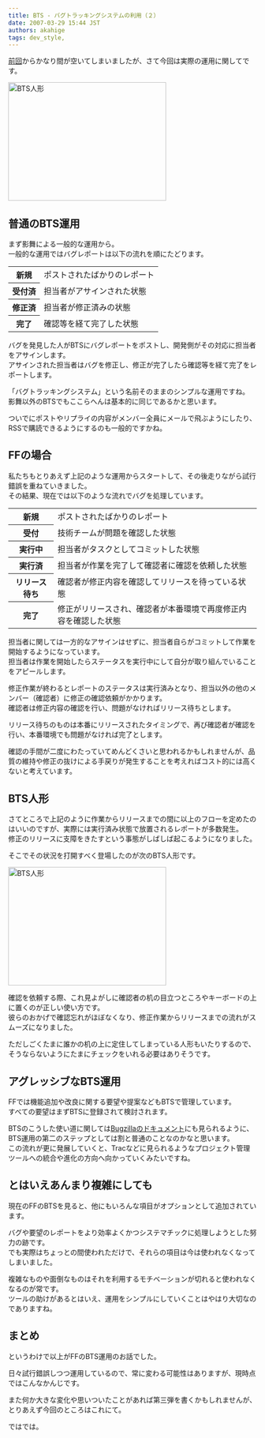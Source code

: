 ```yaml
---
title: BTS - バグトラッキングシステムの利用（２）
date: 2007-03-29 15:44 JST
authors: akahige
tags: dev_style, 
---
```

<p><a href="http://tech.feedforce.jp/bts-1.html" alt="BTS - バグトラッキングシステムの利用（１）">前回</a>からかなり間が空いてしまいましたが、さて今回は実際の運用に関してです。</p>
<a href="http://tech.feedforce.jp/wp-content/uploads/2007/03/imgp0908.jpg" target="_blank">
<img src="http://tech.feedforce.jp/wp-content/uploads/2007/03/imgp0908.jpg" alt="BTS人形" width="320px" height="240px" />
</a>
<!--more-->
<h2>普通のBTS運用</h2>
<p>まず影舞による一般的な運用から。<br />
一般的な運用ではバグレポートは以下の流れを順にたどります。</p>

<table class="widetable">
<tr><th>新規</th><td>ポストされたばかりのレポート</td></tr>
<tr><th>受付済 </th><td>担当者がアサインされた状態</td></tr>
<tr><th>修正済 </th><td>担当者が修正済みの状態</td></tr>
<tr><th>完了 </th><td>確認等を経て完了した状態</td></tr>
</table>

<p>バグを発見した人がBTSにバグレポートをポストし、開発側がその対応に担当者をアサインします。<br />
アサインされた担当者はバグを修正し、修正が完了したら確認等を経て完了をレポートします。</p>

<p>「バグトラッキングシステム」という名前そのままのシンプルな運用ですね。<br />
影舞以外のBTSでもここらへんは基本的に同じであるかと思います。</p>

<p>ついでにポストやリプライの内容がメンバー全員にメールで飛ぶようにしたり、RSSで購読できるようにするのも一般的ですかね。</p>

<h2>FFの場合</h2>
<p>私たちもとりあえず上記のような運用からスタートして、その後走りながら試行錯誤を重ねていきました。<br />
その結果、現在では以下のような流れでバグを処理しています。</p>

<table class="widetable">
<tr><th>新規 </th><td>ポストされたばかりのレポート</td></tr>
<tr><th>受付 </th><td>技術チームが問題を確認した状態</td></tr>
<tr><th>実行中 </th><td>担当者がタスクとしてコミットした状態</td></tr>
<tr><th>実行済 </th><td>担当者が作業を完了して確認者に確認を依頼した状態</td></tr>
<tr><th>リリース待ち </th><td>確認者が修正内容を確認してリリースを待っている状態</td></tr>
<tr><th>完了 </th><td>修正がリリースされ、確認者が本番環境で再度修正内容を確認した状態</td></tr>
</table>

<p>担当者に関しては一方的なアサインはせずに、担当者自らがコミットして作業を開始するようになっています。<br />
担当者は作業を開始したらステータスを実行中にして自分が取り組んでいることをアピールします。</p>

<p>修正作業が終わるとレポートのステータスは実行済みとなり、担当以外の他のメンバー（確認者）に修正の確認依頼がかかります。<br />
確認者は修正内容の確認を行い、問題がなければリリース待ちとします。</p>

<p>リリース待ちのものは本番にリリースされたタイミングで、再び確認者が確認を行い、本番環境でも問題がなければ完了とします。</p>

<p>確認の手間が二度にわたっていてめんどくさいと思われるかもしれませんが、品質の維持や修正の抜けによる手戻りが発生することを考えればコスト的には高くないと考えています。</p> 

<h2>BTS人形</h2>
<p>さてところで上記のように作業からリリースまでの間に以上のフローを定めたのはいいのですが、実際には実行済み状態で放置されるレポートが多数発生。<br />
修正のリリースに支障をきたすという事態がしばしば起こるようになりました。</p>

<p>そこでその状況を打開すべく登場したのが次のBTS人形です。</p>

<a href="http://tech.feedforce.jp/wp-content/uploads/2007/03/imgp0908.jpg" target="_blank">
<img src="http://tech.feedforce.jp/wp-content/uploads/2007/03/imgp0908.jpg" alt="BTS人形" width="320px" height="240px" />
</a>

<p>確認を依頼する際、これ見よがしに確認者の机の目立つところやキーボードの上に置くのが正しい使い方です。<br />
彼らのおかげで確認忘れがほぼなくなり、修正作業からリリースまでの流れがスムーズになりました。</p>

<p>ただしごくたまに誰かの机の上に定住してしまっている人形もいたりするので、そうならないようにたまにチェックをいれる必要はありそうです。</p>

<h2>アグレッシブなBTS運用</h2>
<p>FFでは機能追加や改良に関する要望や提案などもBTSで管理しています。<br />
すべての要望はまずBTSに登録されて検討されます。</p>

<p>BTSのこうした使い道に関しては<a href="http://www.mozilla.gr.jp/docs/beginbugzilla/#BugIs">Bugzillaのドキュメント</a>にも見られるように、
BTS運用の第二のステップとしては割と普通のことなのかなと思います。<br />
この流れが更に発展していくと、Tracなどに見られるようなプロジェクト管理ツールへの統合や進化の方向へ向かっていくみたいですね。</p>

<h2>とはいえあんまり複雑にしても</h2>
<p>現在のFFのBTSを見ると、他にもいろんな項目がオプションとして追加されています。</p>

<p>バグや要望のレポートをより効率よくかつシステマチックに処理しようとした努力の跡です。<br />
でも実際はちょっとの間使われただけで、それらの項目は今は使われなくなってしまいました。</p>

<p>複雑なものや面倒なものはそれを利用するモチベーションが切れると使われなくなるのが常です。<br />
ツールの助けがあるとはいえ、運用をシンプルにしていくことはやはり大切なのでありますね。</p>

<h2>まとめ</h2>
<p>というわけで以上がFFのBTS運用のお話でした。</p>
<p>日々試行錯誤しつつ運用しているので、常に変わる可能性はありますが、現時点ではこんなかんじです。</p>
<p>また何か大きな変化や思いついたことがあれば第三弾を書くかもしれませんが、とりあえず今回のところはこれにて。</p>
<p>ではでは。</p>